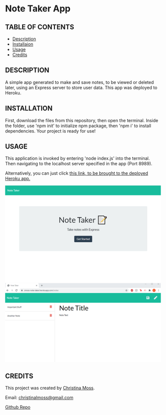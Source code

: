 # Note Taker App

## TABLE OF CONTENTS

* [Description](#description)
* [Installaion](#installation)
* [Usage](#usage)
* [Credits](#credits)

## DESCRIPTION

A simple app generated to make and save notes, to be viewed or deleted later, using an Express server to store user data. This app was deployed to Heroku.

## INSTALLATION

First, download the files from this repository, then open the terminal. Inside the folder, use 'npm init' to initialize npm package, then 'npm i' to install dependencies. Your project is ready for use!

## USAGE

This application is invoked by entering 'node index.js' into the terminal. Then navigating to the localhost server specified in the app (Port 8989).

Alternatively, you can just click [this link, to be brought to the deployed Heroku app.](https://cmoss-note-taker.herokuapp.com/)

![Start Page](/images/start.png)
![Deployed App](/images/note-taker.png)

## CREDITS

This project was created by [Christina Moss](https://github.com/cmoss703).

Email: christinalmoss@gmail.com

[Github Repo](https://github.com/cmoss703/note-taker)
